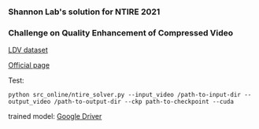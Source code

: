 ### Shannon Lab's solution for NTIRE 2021 ###
### Challenge on Quality Enhancement of Compressed Video ###
 
[LDV dataset](https://arxiv.org/abs/2104.10782)

[Official page](https://github.com/RenYang-home/NTIRE21_VEnh)

Test:

```
python src_online/ntire_solver.py --input_video /path-to-input-dir --output_video /path-to-output-dir --ckp path-to-checkpoint --cuda
```

trained model:
[Google Driver](https://drive.google.com/file/d/13Nyon88e8-UUlytLsi4f5X9SIi4MZszT/view?usp=sharing)
